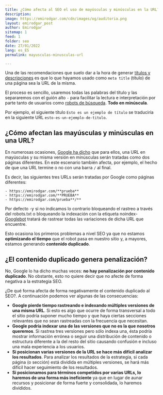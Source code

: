 ```yaml
---
title: ¿Cómo afecta al SEO el uso de mayúsculas y minúsculas en la URL?
description: 
image: https://emirodgar.com/cdn/images/og/auditoria.png
layout: emirodgar_post
author: Emirodgar
sitemap: 1
feed: 1
folder: seo
date: 27/01/2022
lang: es_ES
permalink: mayusculas-minusculas-url

---
```


Una de las recomendaciones que suelo dar a la hora de generar [títulos y descripciones](https://emirodgar.com/titulos-descripciones-seo) es que lo que hayamos usado como `meta title` (título) de una página sea la URL de la misma.

El proceso es sencillo, usaremos todas las palabras del título y las separaremos con el guión alto `-` para facilitar la lectura e interpretación por parte tanto de usuarios como [robots de búsqueda](https://emirodgar.com/detectar-googlebot). **Todo en minúscula**.

Por ejemplo, el siguiente título `Esto es un ejemplo de título` se traduciría en la siguiente URL `esto-es-un-ejemplo-de-titulo`.

## ¿Cómo afectan las mayúsculas y minúsculas en una URL?

En numerosas ocasiones, [Google ha dicho](https://www.youtube.com/watch?v=d1xb84T0olI) que para ellos, una URL en mayúsculas y su misma versión en minúsculas serán tratadas como dos páginas diferentes. En este escenario también afecta, por ejemplo, el hecho de que una URL termine o no con una barra `/` al final.

Es decir, las siguientes tres URLs serán tratadas por Google como páginas diferentes:

```
- https://emirodgar.com/**prueba**
- https://emirodgar.com/**PRUEBA**
- https://emirodgar.com/prueba**/**
```

Por defecto -y si no indicamos lo contrario bloqueando el rastreo a través del robots.txt o bloqueando la indexación con la etiqueta noindex- [Googlebot](https://emirodgar.com/detectar-googlebot) tratará de rastrear todas las variaciones de dicha URL que encuentre.

Esto ocasiona los primeros problemas a nivel SEO ya que no estamos **optimizando el tiempo** que el robot pasa en nuestro sitio y, a mayores, estamos generando **contenido duplicado**.

## ¿El contenido duplicado genera penalización?

No, Google lo ha dicho muchas veces: **no hay penalización por contenido duplicado**. No obstante, esto no quiere decir que no afecte de forma negativa a la estrategia SEO.

¿De qué forma afecta de forma negativamente el contenido duplicado al SEO?. A continuación podemos ver algunas de las consecuencias:

- **Google pierde tiempo rastreando e indexando múltiples versiones de una misma URL**. Si esto es algo que ocurre de forma transversal a todo el sitio podría suponer mucho tiempo y que haya ciertas secciones relevantes que no sean rastreadas con la frecuencia que necesitan.
- **Google podría indexar una de las versiones que no es la que nosotros queremos**. Si rastrea tres versiones pero sólo indexa una, ésta podría mostrar información errónea o seguir una distribución de contenido o estructura diferente a la del resto del sitio causando confusión e incluso una mala experiencia a los usuarios.
- **Si posicionan varias versiones de la URL se hace más difícil analizar los resultados**. Para analizar los resultados de la estrategia, si cada página (o sección) está dividida en múltiples versiones, se hará más difícil hacer seguimiento de los resultados.
- **Si posicionamos para términos competidos por varias URLs, lo haremos de una forma más ineficiente** ya que en lugar de aunar recursos y posicionar de forma fuerte y consolidada, lo haremos divididos.




<!--stackedit_data:
eyJoaXN0b3J5IjpbMzgxMzA4NDU5LC0xODAyMDg3ODY5LC0yMD
EyNzIyMzI0XX0=
-->

